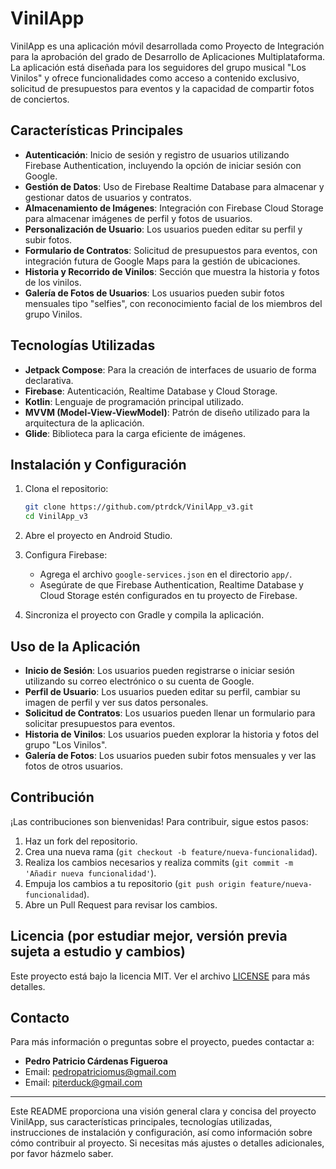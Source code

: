 # VinilApp

VinilApp es una aplicación móvil desarrollada como Proyecto de Integración para la aprobación del grado de Desarrollo de Aplicaciones Multiplataforma. La aplicación está diseñada para los seguidores del grupo musical "Los Vinilos" y ofrece funcionalidades como acceso a contenido exclusivo, solicitud de presupuestos para eventos y la capacidad de compartir fotos de conciertos.

## Características Principales

- **Autenticación**: Inicio de sesión y registro de usuarios utilizando Firebase Authentication, incluyendo la opción de iniciar sesión con Google.
- **Gestión de Datos**: Uso de Firebase Realtime Database para almacenar y gestionar datos de usuarios y contratos.
- **Almacenamiento de Imágenes**: Integración con Firebase Cloud Storage para almacenar imágenes de perfil y fotos de usuarios.
- **Personalización de Usuario**: Los usuarios pueden editar su perfil y subir fotos.
- **Formulario de Contratos**: Solicitud de presupuestos para eventos, con integración futura de Google Maps para la gestión de ubicaciones.
- **Historia y Recorrido de Vinilos**: Sección que muestra la historia y fotos de los vinilos.
- **Galería de Fotos de Usuarios**: Los usuarios pueden subir fotos mensuales tipo "selfies", con reconocimiento facial de los miembros del grupo Vinilos.

## Tecnologías Utilizadas

- **Jetpack Compose**: Para la creación de interfaces de usuario de forma declarativa.
- **Firebase**: Autenticación, Realtime Database y Cloud Storage.
- **Kotlin**: Lenguaje de programación principal utilizado.
- **MVVM (Model-View-ViewModel)**: Patrón de diseño utilizado para la arquitectura de la aplicación.
- **Glide**: Biblioteca para la carga eficiente de imágenes.

## Instalación y Configuración

1. Clona el repositorio:
    ```bash
    git clone https://github.com/ptrdck/VinilApp_v3.git
    cd VinilApp_v3
    ```

2. Abre el proyecto en Android Studio.

3. Configura Firebase:
    - Agrega el archivo `google-services.json` en el directorio `app/`.
    - Asegúrate de que Firebase Authentication, Realtime Database y Cloud Storage estén configurados en tu proyecto de Firebase.

4. Sincroniza el proyecto con Gradle y compila la aplicación.

## Uso de la Aplicación

- **Inicio de Sesión**: Los usuarios pueden registrarse o iniciar sesión utilizando su correo electrónico o su cuenta de Google.
- **Perfil de Usuario**: Los usuarios pueden editar su perfil, cambiar su imagen de perfil y ver sus datos personales.
- **Solicitud de Contratos**: Los usuarios pueden llenar un formulario para solicitar presupuestos para eventos.
- **Historia de Vinilos**: Los usuarios pueden explorar la historia y fotos del grupo "Los Vinilos".
- **Galería de Fotos**: Los usuarios pueden subir fotos mensuales y ver las fotos de otros usuarios.

## Contribución

¡Las contribuciones son bienvenidas! Para contribuir, sigue estos pasos:

1. Haz un fork del repositorio.
2. Crea una nueva rama (`git checkout -b feature/nueva-funcionalidad`).
3. Realiza los cambios necesarios y realiza commits (`git commit -m 'Añadir nueva funcionalidad'`).
4. Empuja los cambios a tu repositorio (`git push origin feature/nueva-funcionalidad`).
5. Abre un Pull Request para revisar los cambios.

## Licencia (por estudiar mejor, versión previa sujeta a estudio y cambios)

Este proyecto está bajo la licencia MIT. Ver el archivo [LICENSE](LICENSE) para más detalles.

## Contacto

Para más información o preguntas sobre el proyecto, puedes contactar a:

- **Pedro Patricio Cárdenas Figueroa**
- Email: [pedropatriciomus@gmail.com](mailto:pedropatriciomus@gmail.com)
- Email: [piterduck@gmail.com](mailto:piterduck@gmail.com)

---

Este README proporciona una visión general clara y concisa del proyecto VinilApp, sus características principales, tecnologías utilizadas, instrucciones de instalación y configuración, así como información sobre cómo contribuir al proyecto. Si necesitas más ajustes o detalles adicionales, por favor házmelo saber.
